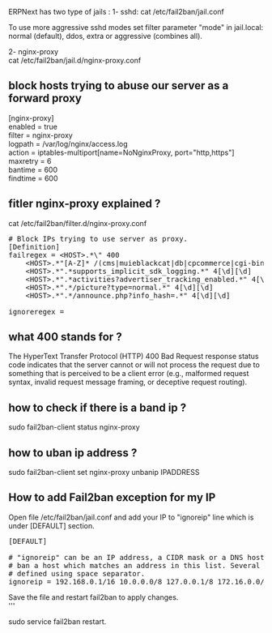 ERPNext has two type of jails :
1- sshd:
cat /etc/fail2ban/jail.conf 

To use more aggressive sshd modes set filter parameter "mode" in jail.local:
normal (default), ddos, extra or aggressive (combines all).

2- nginx-proxy      
cat /etc/fail2ban/jail.d/nginx-proxy.conf   

## block hosts trying to abuse our server as a forward proxy
[nginx-proxy]  
enabled = true  
filter = nginx-proxy  
logpath = /var/log/nginx/access.log  
action = iptables-multiport[name=NoNginxProxy, port="http,https"]  
maxretry = 6  
bantime  = 600  
findtime = 600  

## fitler nginx-proxy explained ?
cat /etc/fail2ban/filter.d/nginx-proxy.conf
<pre># Block IPs trying to use server as proxy.
[Definition]
failregex = &lt;HOST&gt;.*\&quot; 400
	&lt;HOST&gt;.*&quot;[A-Z]* /(cms|muieblackcat|db|cpcommerce|cgi-bin|wp-login|joomla|awstatstotals|wp-content|wp-includes|pma|phpmyadmin|myadmin|mysql|mysqladmin|sqladmin|mypma|admin|xampp|mysqldb|pmadb|phpmyadmin1|phpmyadmin2).*&quot; 4[\d][\d]
	&lt;HOST&gt;.*&quot;.*supports_implicit_sdk_logging.*&quot; 4[\d][\d]
	&lt;HOST&gt;.*&quot;.*activities?advertiser_tracking_enabled.*&quot; 4[\d][\d]
	&lt;HOST&gt;.*&quot;.*/picture?type=normal.*&quot; 4[\d][\d]
	&lt;HOST&gt;.*&quot;.*/announce.php?info_hash=.*&quot; 4[\d][\d]

ignoreregex =</pre>

## what 400 stands for ?
The HyperText Transfer Protocol (HTTP) 400 Bad Request response status code indicates that the server cannot or will not process the request due to something that is perceived to be a client error (e.g., malformed request syntax, invalid request message framing, or deceptive request routing).  


## how to check if there is a band ip ? 
sudo fail2ban-client status nginx-proxy

## how to uban ip address ?
sudo fail2ban-client set  nginx-proxy unbanip IPADDRESS


## How to add Fail2ban exception for my IP
Open file /etc/fail2ban/jail.conf and add your IP to "ignoreip" line which is under [DEFAULT] section.
<pre>
[DEFAULT]                                                                                                                    
                                                                                                                            
# "ignoreip" can be an IP address, a CIDR mask or a DNS host. Fail2ban will not                                              
# ban a host which matches an address in this list. Several addresses can be                                                 
# defined using space separator.                                                                                             
ignoreip = 192.168.0.1/16 10.0.0.0/8 127.0.0.1/8 172.16.0.0/12 213.197.141.162 YOUR_IP_HERE
</pre>
Save the file and restart fail2ban to apply changes.  
'''


sudo service fail2ban restart. 

